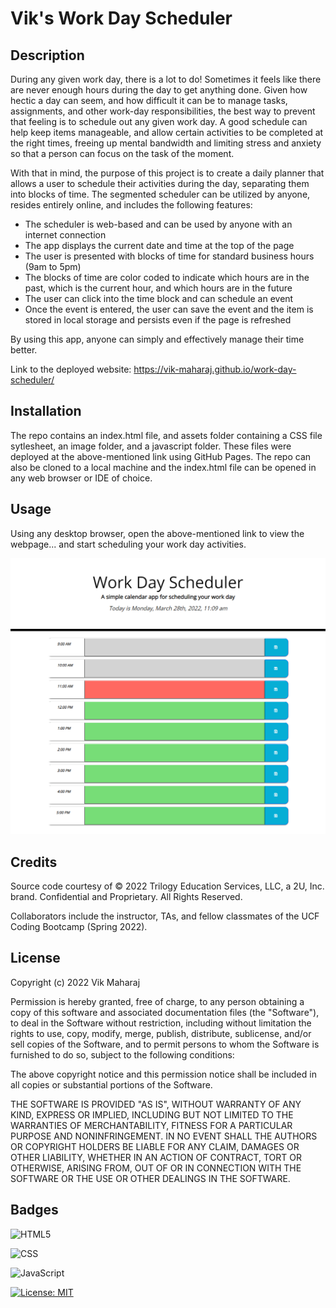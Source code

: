 # Vik's Work Day Scheduler

## Description

During any given work day, there is a lot to do! Sometimes it feels like there are never enough hours during the day to get anything done. Given how hectic a day can seem, and how difficult it can be to manage tasks, assignments, and other work-day responsibilities, the best way to prevent that feeling is to schedule out any given work day. A good schedule can help keep items manageable, and allow certain activities to be completed at the right times, freeing up mental bandwidth and limiting stress and anxiety so that a person can focus on the task of the moment.

With that in mind, the purpose of this project is to create a daily planner that allows a user to schedule their activities during the day, separating them into blocks of time. The segmented scheduler can be utilized by anyone, resides entirely online, and includes the following features:

- The scheduler is web-based and can be used by anyone with an internet connection
- The app displays the current date and time at the top of the page
- The user is presented with blocks of time for standard business hours (9am to 5pm)
- The blocks of time are color coded to indicate which hours are in the past, which is the current hour, and which hours are in the future
- The user can click into the time block and can schedule an event
- Once the event is entered, the user can save the event and the item is stored in local storage and persists even if the page is refreshed

By using this app, anyone can simply and effectively manage their time better.

Link to the deployed website: https://vik-maharaj.github.io/work-day-scheduler/


## Installation

The repo contains an index.html file, and assets folder containing a CSS file sytlesheet, an image folder, and a javascript folder. These files were deployed at the above-mentioned link using GitHub Pages. The repo can also be cloned to a local machine and the index.html file can be opened in any web browser or IDE of choice.


## Usage

Using any desktop browser, open the above-mentioned link to view the webpage... and start scheduling your work day activities.

![Vik's Work Day Scheduler](assets/images/screenshot.png)


## Credits

Source code courtesy of © 2022 Trilogy Education Services, LLC, a 2U, Inc. brand. Confidential and Proprietary. All Rights Reserved.

Collaborators include the instructor, TAs, and fellow classmates of the UCF Coding Bootcamp (Spring 2022).


## License

Copyright (c) 2022 Vik Maharaj

Permission is hereby granted, free of charge, to any person obtaining a copy of this software and associated documentation files (the "Software"), to deal
in the Software without restriction, including without limitation the rights to use, copy, modify, merge, publish, distribute, sublicense, and/or sell copies of the Software, and to permit persons to whom the Software is furnished to do so, subject to the following conditions:

The above copyright notice and this permission notice shall be included in all copies or substantial portions of the Software.

THE SOFTWARE IS PROVIDED "AS IS", WITHOUT WARRANTY OF ANY KIND, EXPRESS OR IMPLIED, INCLUDING BUT NOT LIMITED TO THE WARRANTIES OF MERCHANTABILITY,
FITNESS FOR A PARTICULAR PURPOSE AND NONINFRINGEMENT. IN NO EVENT SHALL THE AUTHORS OR COPYRIGHT HOLDERS BE LIABLE FOR ANY CLAIM, DAMAGES OR OTHER LIABILITY, WHETHER IN AN ACTION OF CONTRACT, TORT OR OTHERWISE, ARISING FROM, OUT OF OR IN CONNECTION WITH THE SOFTWARE OR THE USE OR OTHER DEALINGS IN THE SOFTWARE.


## Badges

![HTML5](https://img.shields.io/badge/HTML5-E34F26?style=for-the-badge&logo=html5&logoColor=white)

![CSS](https://img.shields.io/badge/CSS3-1572B6?style=for-the-badge&logo=css3&logoColor=white)

![JavaScript](https://img.shields.io/badge/javascript-%23323330.svg?style=for-the-badge&logo=javascript&logoColor=%23F7DF1E)

[![License: MIT](https://img.shields.io/badge/License-MIT-yellow.svg)](https://opensource.org/licenses/MIT)
